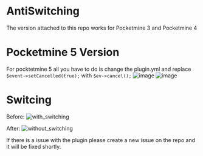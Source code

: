 # AntiSwitching
The version attached to this repo works for Pocketmine 3 and Pocketmine 4

# Pocketmine 5 Version
For pocktetmine 5 all you have to do is change the plugin.yml and replace ```$event->setCancelled(true);``` with ```$ev->cancel();```
![image](https://github.com/user-attachments/assets/31442da3-7855-44cb-bdf0-10737cba4c17)
![image](https://github.com/user-attachments/assets/fbb66a9a-112b-470b-9cd9-09be2e7c78b3)

# Switcing
Before:
![with_switching](https://github.com/user-attachments/assets/eb1c6964-f81c-4328-acd8-8014b058b749)

After:
![without_switching](https://github.com/user-attachments/assets/32f979ae-1ca1-4f81-8726-d4104451aebc)

If there is a issue with the plugin please create a new issue on the repo and it will be fixed shortly.

